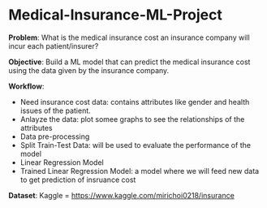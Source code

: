 # Medical-Insurance-ML-Project

**Problem**: What is the medical insurance cost an insurance company will incur each patient/insurer?

**Objective**:  Build a ML model that can predict the medical insurance cost using the data given by the insurance company.

**Workflow**:
 - Need insurance cost data: contains attributes like gender and health issues of the patient.
 - Anlayze the data: plot somee graphs to see the relationships of the attributes
 - Data pre-processing
 - Split Train-Test Data: will be used to evaluate the performance of the model
 - Linear Regression Model
 - Trained Linear Regression Model: a model where we will feed new data to get prediction of insruance cost

**Dataset**: Kaggle = https://www.kaggle.com/mirichoi0218/insurance
